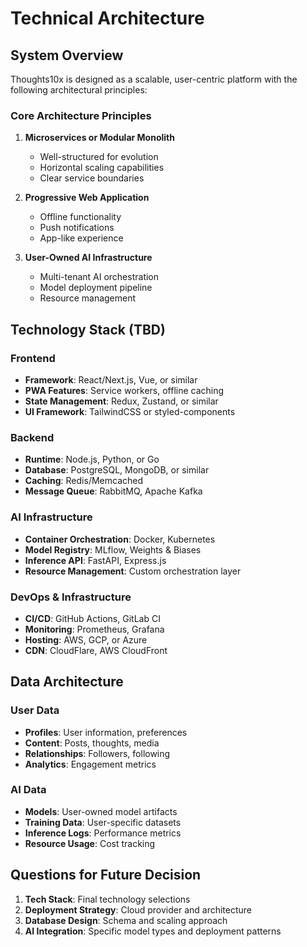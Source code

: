 # Technical Architecture

## System Overview

Thoughts10x is designed as a scalable, user-centric platform with the following architectural principles:

### Core Architecture Principles

1. **Microservices or Modular Monolith**
   - Well-structured for evolution
   - Horizontal scaling capabilities
   - Clear service boundaries

2. **Progressive Web Application**
   - Offline functionality
   - Push notifications
   - App-like experience

3. **User-Owned AI Infrastructure**
   - Multi-tenant AI orchestration
   - Model deployment pipeline
   - Resource management

## Technology Stack (TBD)

### Frontend
- **Framework**: React/Next.js, Vue, or similar
- **PWA Features**: Service workers, offline caching
- **State Management**: Redux, Zustand, or similar
- **UI Framework**: TailwindCSS or styled-components

### Backend
- **Runtime**: Node.js, Python, or Go
- **Database**: PostgreSQL, MongoDB, or similar
- **Caching**: Redis/Memcached
- **Message Queue**: RabbitMQ, Apache Kafka

### AI Infrastructure
- **Container Orchestration**: Docker, Kubernetes
- **Model Registry**: MLflow, Weights & Biases
- **Inference API**: FastAPI, Express.js
- **Resource Management**: Custom orchestration layer

### DevOps & Infrastructure
- **CI/CD**: GitHub Actions, GitLab CI
- **Monitoring**: Prometheus, Grafana
- **Hosting**: AWS, GCP, or Azure
- **CDN**: CloudFlare, AWS CloudFront

## Data Architecture

### User Data
- **Profiles**: User information, preferences
- **Content**: Posts, thoughts, media
- **Relationships**: Followers, following
- **Analytics**: Engagement metrics

### AI Data
- **Models**: User-owned model artifacts
- **Training Data**: User-specific datasets
- **Inference Logs**: Performance metrics
- **Resource Usage**: Cost tracking

## Questions for Future Decision

1. **Tech Stack**: Final technology selections
2. **Deployment Strategy**: Cloud provider and architecture
3. **Database Design**: Schema and scaling approach
4. **AI Integration**: Specific model types and deployment patterns
